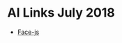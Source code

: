 <!-- TITLE: Ai Demo Runthrough -->
<!-- SUBTITLE: A quick summary of Ai Demo Runthrough -->

# AI Links July 2018

* [Face-js](https://itnext.io/face-api-js-javascript-api-for-face-recognition-in-the-browser-with-tensorflow-js-bcc2a6c4cf07)